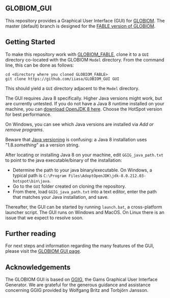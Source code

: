 ## GLOBIOM_GUI

This repository provides a Graphical User Interface (GUI) for [GLOBIOM](http://www.globiom.org/). The master (default) branch is designed for the [FABLE version of GLOBIOM](https://iiasa.github.io/GLOBIOM_FABLE/).

## Getting Started

To make this repository work with [GLOBIOM_FABLE](https://github.com/iiasa/GLOBIOM_FABLE), clone it to a ``GUI`` directory co-located with the GLOBIOM ``Model`` directory. From the command line, this can be done as follows:
```
cd <directory where you cloned GLOBIOM_FABLE>
git clone https://github.com/iiasa/GLOBIOM_GUI GUI
```
This should yield a ``GUI`` directory adjacent to the ``Model`` directory.

The GUI requires Java 8 specifically. Higher Java versions might work, but are currently untested. If you do not have a Java 8 runtime installed on your machine, you can [download OpenJDK 8 here](https://adoptopenjdk.net/). Choose the HotSpot version for best performance.

On Windows, you can see which Java versions are installed via *Add or remove programs*.

Beware that [Java versioning](https://www.oracle.com/technetwork/java/javase/jdk8-naming-2157130.html) is confusing: a Java 8 installation uses "1.8.*something*" as a version string.

After locating or installing Java 8 on your machine, edit ``GGIG_java_path.txt`` to point to the java executable/binary of the installation:

* Determine the path to your java binary/executable. On Windows, a typical path is ``C:\Program Files\AdoptOpenJDK\jdk-8.0.212.03-hotspot\bin\java``.
* Go to the ``GUI`` folder created on cloning the repository.
* From there, load ``GGIG_java_path.txt`` into a text editor, enter the path that matches your Java installation, and save.

Thereafter, the GUI can be started by running ``launch.bat``, a cross-platform launcher script. The GUI runs on Windows and MacOS. On Linux there is an issue that we expect to resolve soon.

## Further reading

For next steps and information regarding the many features of the GUI, please visit the [GLOBIOM GUI page](https://iiasa.github.io/GLOBIOM_FABLE/GUI.html).

## Acknowledgements

The GLOBIOM GUI is based on [GGIG](http://www.ilr.uni-bonn.de/em/rsrch/ggig/ggig_e.htm), the Gams Graphical User Interface Generator. We are grateful for the generous guidance and assistance concerning GGIG provided by Wolfgang Britz and Torbjörn Jansson.